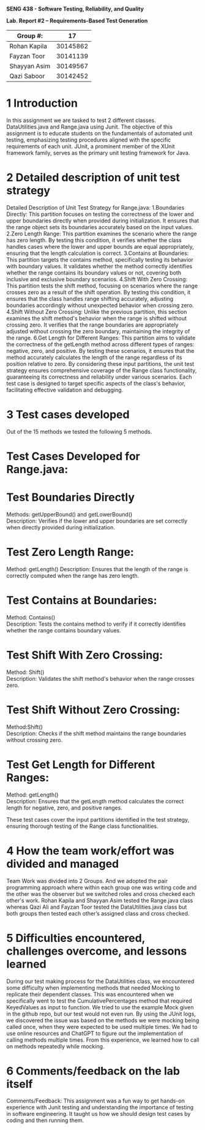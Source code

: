 **SENG 438 - Software Testing, Reliability, and Quality**

**Lab. Report \#2 – Requirements-Based Test Generation**

| Group \#:      |   17  |
| -------------- | --- |
| Rohan Kapila | 30145862 |
| Fayzan Toor               | 30141139    |
| Shayyan Asim               |  30149567   |
| Qazi Saboor               | 30142452    |

# 1 Introduction

In this assignment we are tasked to test 2 different classes. DataUtilities.java and Range.java using Junit. The objective of this assignment is to educate students on the fundamentals of automated unit testing, emphasizing testing procedures aligned with the specific requirements of each unit. JUnit, a prominent member of the XUnit framework family, serves as the primary unit testing framework for Java.

# 2 Detailed description of unit test strategy

Detailed Description of Unit Test Strategy for Range.java:
1.Boundaries Directly: This partition focuses on testing the correctness of the lower and upper boundaries directly when provided during initialization. It ensures that the range object sets its boundaries accurately based on the input values.
2.Zero Length Range: This partition examines the scenario where the range has zero length. By testing this condition, it verifies whether the class handles cases where the lower and upper bounds are equal appropriately, ensuring that the length calculation is correct.
3.Contains at Boundaries: This partition targets the contains method, specifically testing its behavior with boundary values. It validates whether the method correctly identifies whether the range contains its boundary values or not, covering both inclusive and exclusive boundary scenarios.
4.Shift With Zero Crossing: This partition tests the shift method, focusing on scenarios where the range crosses zero as a result of the shift operation. By testing this condition, it ensures that the class handles range shifting accurately, adjusting boundaries accordingly without unexpected behavior when crossing zero.
4.Shift Without Zero Crossing: Unlike the previous partition, this section examines the shift method's behavior when the range is shifted without crossing zero. It verifies that the range boundaries are appropriately adjusted without crossing the zero boundary, maintaining the integrity of the range.
6.Get Length for Different Ranges: This partition aims to validate the correctness of the getLength method across different types of ranges: negative, zero, and positive. By testing these scenarios, it ensures that the method accurately calculates the length of the range regardless of its position relative to zero.
By considering these input partitions, the unit test strategy ensures comprehensive coverage of the Range class functionality, guaranteeing its correctness and reliability under various scenarios. Each test case is designed to target specific aspects of the class's behavior, facilitating effective validation and debugging.



# 3 Test cases developed

Out of the 15 methods we tested the following 5 methods.

# Test Cases Developed for Range.java:
# Test Boundaries Directly                                                                                          
 Methods: getUpperBound() and getLowerBound()                                                                                    
 Description: Verifies if the lower and upper boundaries are set correctly when directly provided during initialization.

# Test Zero Length Range:                                                                                                                       
 Method: getLength()                                                                                                   Description: Ensures that the length of the range is correctly computed when the range has zero length.

# Test Contains at Boundaries:                                                                                                                     
 Method: Contains()                                                                                                                                      
 Description: Tests the contains method to verify if it correctly identifies whether the range contains boundary values.


# Test Shift With Zero Crossing:                                                                                                              
 Method: Shift()                                                                                                                                              
 Description: Validates the shift method's behavior when the range crosses zero.

# Test Shift Without Zero Crossing:   
 Method:Shift()                                                                                                                                                             
 Description: Checks if the shift method maintains the range boundaries without crossing zero.

# Test Get Length for Different Ranges:                                                                                                     
 Method: getLength()                                                                                                                                                  
 Description: Ensures that the getLength method calculates the correct length for negative, zero, and positive ranges.


 These test cases cover the input partitions identified in the test strategy, ensuring thorough testing of the Range class functionalities.









# 4 How the team work/effort was divided and managed

Team Work was divided into 2 Groups. And we adopted the pair programming approach where within each group one was writing code and the other was the observer but we switched roles and cross checked each other's work. Rohan Kapila and Shayyan Asim tested the Range.java class whereas Qazi Ali and Fayzan Toor tested the DataUtilities.java class but both groups then tested each other’s assigned class and cross checked.


# 5 Difficulties encountered, challenges overcome, and lessons learned

During our test making process for the DataUtilities class, we encountered some difficulty when implementing methods that needed Mocking to replicate their dependent classes. This was encountered when we specifically went to test the CumulativePercentages method that required KeyedValues as input to function. We tried to use the example Mock given in the github repo, but our test would not even run. By using the JUnit logs, we discovered the issue was based on the methods we were mocking being called once, when they were expected to be used multiple times. We had to use online resources and ChatGPT to figure out the implementation of calling methods multiple times. From this experience, we learned how to call on methods repeatedly while mocking.

# 6 Comments/feedback on the lab itself

Comments/Feedback:  This assignment was a fun way to get hands-on experience with Junit testing and understanding the importance of testing in software engineering. It taught us how we should design test cases by coding and then running them. 


